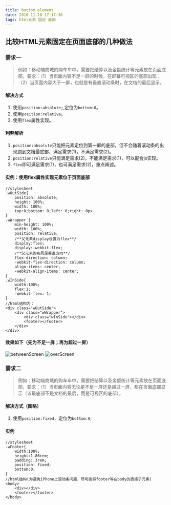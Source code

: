 ```yaml
---
title: bottom element
date: 2016-11-10 17:17:30
tags: html元素 固定 底部
---
```


## 比较HTML元素固定在页面底部的几种做法

### 需求一

>例如：移动端商城的购车车中，需要把结算以及金额统计等元素放在页面底部，要求：（1）当页面内容不足一屏的时候，在屏幕可视区的底部出现；（2）当页面内容大于一屏，也就是有垂直滚动条时，在文档的最后显示。

#### 解决方式

1.	使用`position:absolute;`,定位为`bottom:0`。
2.	使用`position:relative`。
3.	使用`flex`属性实现。

#### 利弊解析

1.	`position:absolute`只能把元素定位到第一屏的底部，但不会随着滚动条的出现跑到文档最底部，满足需求(1)，不满足需求(2)。
2.	`position:relative`只能满足需求(2)，不能满足需求(1)，可以配合js实现。
3.	`flex`即可满足需求(1)，也可满足需求(2)，重点阐述。

#### 实例：使用flex属性实现元素位于页面底部

	//stylesheet
    .wOutSide{
        position: absolute;
        height: 100%;
        width: 100%;
        top:0;bottom: 0;left: 0;right: 0px
    }
    .wWrapper {
        min-height: 100%;
        width: 100%;
        position: relative;
        /**父元素display设置为flex**/
        display:flex;
        display:-webkit-flex;
        /**父元素的布局是垂直方向**/
        flex-direction: column;
        -webkit-flex-direction: column;
        align-items: center;
        -webkit-align-items: center;
    }
    .wInSide{
        width:100%;
        flex:1;
        -webkit-flex: 1;
    }
    //html结构为：
    <div class="wOutSide">
    	<div class="wWrapper">
        	<div class="wInSide"></div>
            <footer></footer>
        </div>
    </div>

#### 效果如下（先为不足一屏；再为超过一屏）
![betweenScreen](/img/betweenScreen.png)	![overScreen](/img/overScreen.png)

<!--more-->
### 需求二

>例如：移动端商城的购车车中，需要把结算以及金额统计等元素放在页面底部，要求：（1）当页面内容无论是不足一屏还是超过一屏，都在页面底部显示（该最底部不是文档的最后，而是可视区的底部）。

#### 解决方式（图略）
1.	使用`position:fixed`，定位为`bottom:0`;

#### 实例
	//stylesheet
    .wFooter{
        width:100%;
        height:1.86rem;
        padding:.3rem;
        position: fixed;
        bottom:0;
    }
    //html结构(为避免iPhone上滚动条问题，尽可能将footer写在body的直接子元素)
    <body>
    	<div></div>
    	<footer></footer>
    </body>




